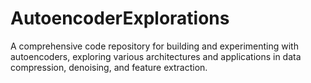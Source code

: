 # AutoencoderExplorations
A comprehensive code repository for building and experimenting with autoencoders, exploring various architectures and applications in data compression, denoising, and feature extraction.

